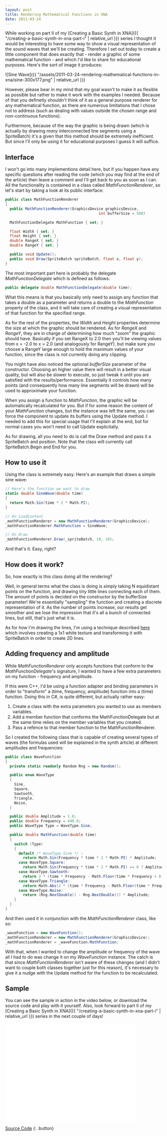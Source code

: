 ```yaml
---
layout: post
title: Rendering Mathematical Functions in XNA
date: 2011-03-24
---
```


While working on part II of my [Creating a Basic Synth in XNA]({{ "/creating-a-basic-synth-in-xna-part-i" | relative_url }}) series I thought it would be interesting to have some way to show a visual representation of the sound waves that we'll be creating. Therefore I set out today to create a little component that does exactly that - render a graphic of some mathematical function - and which I'd like to share for educational purposes. Here's the sort of image it produces:

![Sine Wave]({{ "/assets/2011-03-24-rendering-mathematical-functions-in-xna/sine-300x177.png" | relative_url }})

However, please bear in my mind that my goal wasn't to make it as flexible as possible but rather to make it work with the examples I needed. Because of that you definetly shouldn't think of it as a general purpose renderer for any mathematical function, as there are numerous limitations that I chose not to address (such as dealing with values outside the chosen range and non-continuous functions).

Furthermore, because of the way the graphic is being drawn (which is actually by drawing *many* interconnected line segments using a SpriteBatch) it's a given that this method should be extremely inefficient. But since I'll only be using it for educational purposes I guess it will suffice.

## Interface

I won't go into many implementions detail here, but if you happen have any specific questions after reading the code (which you may find at the end of the article) then leave a comment and I'll get back to you as soon as I can. All the functionality is contained in a class called *MathFunctionRenderer*, so let's start by taking a look at its public interface:

~~~ c#
public class MathFunctionRenderer
{
  public MathFunctionRenderer(GraphicsDevice graphicsDevice,
                                          int bufferSize = 500)

  MathFunctionDelegate MathFunction { set; }

  float Width { set; }
  float Height { set; }
  double RangeX { set; }
  double RangeY { set; }

  public void Update();
  public void Draw(SpriteBatch spriteBatch, float x, float y);
}
~~~

The most important part here is probably the delegate *MathFunctionDelegate* which is defined as follows:

~~~ c#
public delegate double MathFunctionDelegate(double time);
~~~

What this means is that you basically only need to assign any function that takes a double as a parameter and returns a double to the *MathFunction* property of the class, and it will take care of creating a visual representation of that function for the specified range.

As for the rest of the properties, the *Width* and *Height* properties determine the size at which the graphic should be rendered. As for *RangeX* and *RangeY*, they are in charge of determining how much "zoom" the graphic should have. Basically if you set RangeX to 2.0 then you'll be viewing values from x = -2.0 to x = 2.0 (and analogously for RangeY), but make sure you choose a RangeY large enough to hold the maximum values of your function, since the class is not currently doing any clipping.

You might have also noticed the optional *bufferSize* parameter of the constructor. Choosing an higher value there will result in a better visual quality, but will also be slower to execute, so just tweak it until you are satisfied with the results/performance. Essentially it controls how many points (and consequently how many line segments will be drawn) will be used to approximate your function.

When you assign a function to *MathFunction*, the graphic will be automatically recalculated for you. But if for some reason the content of your *MathFunction* changes, but the instance was left the same, you can force the component to update its buffers using the Update method. I needed to add this for special usage that I'll explain at the end, but for normal cases you won't need to call Update explicitally.

As for drawing, all you need to do is call the Draw method and pass it a SpriteBatch and position. Note that the class will currently call SpriteBatch.Begin and End for you.

## How to use it

Using the class is extremely easy. Here's an example that draws a simple sine wave:

~~~ c#
// Here's the function we want to draw
static double SineWave(double time)
{
  return Math.Sin(time * 2 * Math.PI);
}

// On LoadContent
_mathFunctionRenderer = new MathFunctionRenderer(GraphicsDevice);
_mathFunctionRenderer.MathFunction = SineWave;

// On Draw
_mathFunctionRenderer.Draw(_spriteBatch, 10, 10);
~~~

And that's it. Easy, right?

## How does it work?

So, how exactly is this class doing all the rendering?

Well, in general terms what the class is doing is simply taking N equidistant points on the function, and drawing tiny little lines connecting each of them. The amount of points is decided on the constructor by the bufferSize parameter! We're essentially "sampling" the function and creating a discrete representation of it. As the number of points increase, our results get smoother and we lose the impression that it's all a bunch of connected lines, but still, that's just what it is.

As for *how* I'm drawing the lines, I'm using a technique described [here ](http://www.david-amador.com/2010/01/drawing-lines-in-xna/)which involves creating a 1x1 white texture and transforming it with SpriteBatch in order to create 2D lines.

## Adding frequency and amplitude

While *MathFunctionRenderer* only accepts functions that conform to the *MathFunctionDelegate*'s signature, I wanted to have a few extra parameters on my function - frequency and amplitude.

If this were C++, I'd be using a function adapter and binding parameters in order to "transform" a (time, frequency, amplitude) function into a (time) function. Doing this in C#, is quite different, but actually rather easy:

1. Create a class with the extra parameters you wanted to use as members variables.
2. Add a member function that conforms the MathFunctionDelegate but at the same time relies on the member variables that you created.
3. Pass a refence to that member function to the MathFunctionRenderer.

So I created the following class that is capable of creating several types of waves (the formulas used will be explained in the synth article) at different amplitudes and frequencies:

~~~ c#
public class WaveFunction
{
  private static readonly Random Rng = new Random();

  public enum WaveType
  {
    Sine,
    Square,
    Sawtooth,
    Triangle,
    Noise,
  }

  public double Amplitude = 1.0;
  public double Frequency = 440.0;
  public WaveType Type = WaveType.Sine;

  public double MathFunction(double time)
  {
    switch (Type)
    {
      default /* WaveType.Sine */ :
        return Math.Sin(Frequency * time * 2 * Math.PI) * Amplitude;
      case WaveType.Square:
        return Math.Sin(Frequency * time * 2 * Math.PI) >= 0 ? Amplitude : -Amplitude;
      case WaveType.Sawtooth:
        return 2 * (time * Frequency - Math.Floor(time * Frequency + 0.5)) * Amplitude;
      case WaveType.Triangle:
        return Math.Abs(2 * (time * Frequency - Math.Floor(time * Frequency + 0.5))) * Amplitude;
      case WaveType.Noise:
        return (Rng.NextDouble() - Rng.NextDouble()) * Amplitude;
    }
  }
}
~~~

And then used it in conjunction with the *MathFunctionRenderer* class, like so:

~~~ c#
_waveFunction = new WaveFunction();
_mathFunctionRenderer = new MathFunctionRenderer(GraphicsDevice);
_mathFunctionRenderer = _waveFunction.MathFunction;
~~~

With that, when I wanted to change the amplitude or frequency of the wave all I had to do was change it on my *WaveFunction* instance. The catch is that since *MathFunctionRenderer* isn't aware of these changes (and I didn't want to couple both classes together just for this reason), it's necessary to give it a nudge with the Update method for the function to be recalculated.

## Sample

You can see the sample in action in the video below, or download the source code and play with it yourself. Also, look forward to part II of my [Creating a Basic Synth in XNA]({{ "/creating-a-basic-synth-in-xna-part-i" | relative_url }}) series in the next couple of days!

<iframe width="420" height="315" src="//www.youtube.com/embed/L7gNC9qQ8Ek?rel=0" frameborder="0" allowfullscreen=""></iframe>

[Source Code](https://github.com/davidluzgouveia/blog-math-function)
{: .button}
